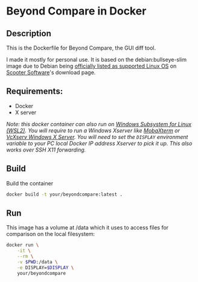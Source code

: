 # Beyond Compare in Docker

## Description
This is the Dockerfile for Beyond Compare, the GUI diff tool.

I made it mostly for personal use. It is based on the debian:bullseye-slim image due to Debian being 
[officially listed as supported Linux OS](https://www.scootersoftware.com/download.php) on 
[Scooter Software](https://www.scootersoftware.com/)'s download page.

## Requirements:
- Docker
- X server

*Note: this docker container can also run on [Windows Subsystem for Linux (WSL2)](https://docs.microsoft.com/en-us/windows/wsl/install).
You will require to run a Windows Xserver like [MobaXterm](https://mobaxterm.mobatek.net/) or
[VcXserv Windows X Server](https://sourceforge.net/projects/vcxsrv/). You will need to set the ```DISPLAY``` environment 
variable to your PC local Docker IP address Xserver to pick it up. This also works over SSH X11 forwarding.*

## Build
Build the container

```bash
docker build -t your/beyondcompare:latest .
```

## Run
This image has a volume at /data which it uses to access files for comparison on the local filesystem:
```bash
docker run \
    -it \
    --rm \
    -v $PWD:/data \
    -e DISPLAY=$DISPLAY \
    your/beyondcompare
```
